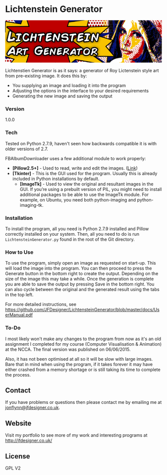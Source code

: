 # Lichtenstein Generator

![LictensteinGenerator](docs/lichtenstein-art-generator.png "LictensteinGenerator")

Lichtenstien Generator is as it says: a generator of Roy Lictenstein style art from pre-existing image. It does this by:

  - You supplying an image and loading it into the program
  - Adjusting the options in the interface to your desired requirements
  - Generating the new image and saving the output
  
### Version
1.0.0

### Tech

Tested on Python 2.7.9, haven't seen how backwards compatible it is with older versions of 2.7.

FBAlbumDownloader uses a few additional module to work properly:

* **[Pillow2.5+]**  - Used to read, write and edit the images. ([Link](https://github.com/python-pillow/Pillow))
* **[Tkinter]**     - This is the GUI used for the program. Usually this is already included in Python installations by default.
  * **[ImageTk]**     - Used to view the original and resultant images in the GUI. If you’re using a prebuilt version of PIL, you might need to install additional packages to be able to use the ImageTk module. For example, on Ubuntu, you need both python-imaging and python-imaging-tk.

### Installation
To install the program, all you need is Python 2.7.9 installed and Pillow correctly installed on your system. Then, all you need to do is run ```LichtensteinGenerator.py``` found in the root of the Git directory.

### How to Use
To use the program, simply open an image as requested on start-up. This will load the image into the program. You can then proceed to press the Generate button in the bottom right to create the output. Depending on the size of the image this may take a while. Once the generation is complete you are able to save the output by pressing Save in the bottom right. You can also cycle between the original and the generated result using the tabs in the top left.

For more detailed instructions, see https://github.com/JFDesigner/LichtensteinGenerator/blob/master/docs/UserManual.pdf

### To-Do

I most likely won't make any changes to the program from now as it's an  old assignment I completed for my course (Computer Visualisation & Animation) at the NCCA. The final version was published on 06/06/2015.

Also, it has not been optimised at all so it will be slow with large images. Bare that in mind when using the program, if it takes forever it may have either crashed from a memory shortage or is still taking its time to complete the process.

## Contact

If you have problems or questions then please contact me by emailing me at jonflynn@jfdesigner.co.uk.

## Website

Visit my portfolio to see more of my work and interesting programs at http://jfdesigner.co.uk/

License
----

GPL V2

